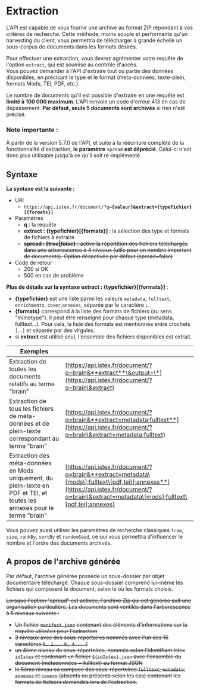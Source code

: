 # Extraction

L'API est capable de vous fournir une archive au format ZIP répondant à vos critères de recherche. Cette méthode, moins souple et performante qu'un harvesting du client, vous permettra de télécharger à grande échelle un sous-corpus de documents dans les formats désirés.

Pour effectuer une extraction, vous devrez agrémenter votre requête de l'option `extract`, qui est soumise au contrôle d'accès.\
Vous pouvez demander à l'API d'extraire tout ou partie des données disponibles, en précisant le type et le format (meta-données, texte-plein, formats Mods, TEI, PDF, etc.).

Le nombre de documents qu'il est possible d'extraire en une requête est **limité à 100 000 maximum**. L'API renvoie un code d'erreur 413 en cas de dépassement. **Par défaut, seuls 5 documents sont archivés** si rien n'est précisé.

### Note importante :

À partir de la version 5.7.0 de l'API, et suite à la réécriture complète de la fonctionnalité d'extraction, **le paramètre** `spread` **est déprécié**. Celui-ci n'est donc plus utilisable jusqu'à ce qu'il soit ré-implémenté.

## Syntaxe

**La syntaxe est la suivante :**

* URI
  * `https://api.istex.fr/document/?q=`**`{valeur}&extract={typefichier}[{formats}]`**
* Paramètres&#x20;
  * **q** : la requête
  * **extract : {typefichier}\[{formats}]** : la sélection des type et formats de fichiers à extraire
  * ~~**spread : {true|**_**false**_**}** : active la répartition des fichiers téléchargés dans une arborescence à 4 niveaux (utile pour un nombre important de documents). Option désactivée par défaut (spread=false)~~
* Code de retour
  * 200 si OK
  * 500 en cas de problème

**Plus de détails sur la syntaxe** **extract : {typefichier}\[{formats}]** :

* **{typefichier}** est une liste parmi les valeurs `metadata`, `fulltext`, `enrichments`, `cover`,`annexes`, séparée par le caractère `;`.
* **{formats}** correspond à la liste des formats de fichiers (au sens "mimetype"). Il peut être renseigné pour chaque type (metadata, fulltext...). Pour cela, la liste des formats est mentionnée entre crochets `[`...`]` et séparée par des virgules.
* si **extract** est utilisé seul, l'ensemble des fichiers disponibles est extrait.&#x20;

| Exemples                                                                                                                  |                                                                                                                                                                                               |
| ------------------------------------------------------------------------------------------------------------------------- | --------------------------------------------------------------------------------------------------------------------------------------------------------------------------------------------- |
| Extraction de toutes les documents relatifs au terme "brain"                                                              | [https://api.istex.fr/document/?q=brain&**extract**\&output=\*](https://api.istex.fr/document/?q=brain\&extract)                                                                              |
| Extraction de tous les fichiers de méta-données et de plein-texte correspondant au terme "brain"                          | [https://api.istex.fr/document/?q=brain&**extract=metadata;fulltext**](https://api.istex.fr/document/?q=brain\&extract=metadata;fulltext)                                                     |
| Extraction des méta-données en Mods uniquement, du plein-texte en PDF et TEI, et toutes les annexes pour le terme "brain" | [https://api.istex.fr/document/?q=brain&**extract=metadata\[mods\];fulltext\[pdf,tei\];annexes**](https://api.istex.fr/document/?q=brain\&extract=metadata\[mods];fulltext\[pdf,tei];annexes) |

Vous pouvez aussi utiliser les paramètres de recherche classiques `from`, `size`, `rankBy`, `sortBy` et `randomSeed`, ce qui vous permettra d'influencer le nombre et l'ordre des documents archivés.

## A propos de l'archive générée

Par défaut, l'archive générée possède un sous-dossier par objet documentaire téléchargé. Chaque sous-dossier comprend lui-même les fichiers qui composent le document, selon le ou les formats choisis.

~~Lorsque l'option "spread" est activée, l'archive Zip qui est générée suit une organisation particulière. Les documents sont ventilés dans l'arborescence à 5 niveaux suivante :~~

* ~~Un fichier `manifest.json` contenant des éléments d'informations sur la requête utilisées pour l'extraction~~
* ~~3 niveaux avec des sous-répertoires nommés avec l'un des 16 caractères `0, 1... 9, A... F`~~
* ~~un 4ème niveau de sous-répertoires, nommés selon l'identifiant Istex `idIstex` et contenant un fichier `${idIstex}.json` avec l'ensemble du document (métadonnées + fulltext) au format JSON~~
* ~~le 5ème niveau se compose des sous-répertoires `fulltext`, `metadata`, `annexes` et `covers` (absents ou présents selon les cas) contenant les formats de fichiers demandés lors de l'extraction.~~
